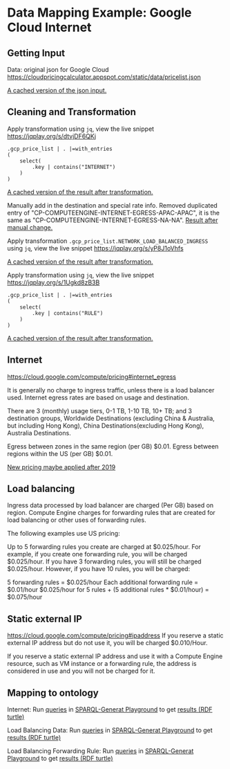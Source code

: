 # Data Mapping Example: Google Cloud Internet
## Getting Input
Data: original json for Google Cloud
https://cloudpricingcalculator.appspot.com/static/data/pricelist.json

[A cached version of the json input.](../data/google/v1.41.json)

## Cleaning and Transformation
Apply transformation using `jq`, view the live snippet https://jqplay.org/s/dtvjDF6QKj
```
.gcp_price_list | . |=with_entries
( 
    select(
        .key | contains("INTERNET")  
    )
)
```
[A cached version of the result after transformation.](../jq/gcloud/internet.json)

Manually add in the destination and special rate info.
Removed duplicated entry of "CP-COMPUTEENGINE-INTERNET-EGRESS-APAC-APAC",
it is the same as "CP-COMPUTEENGINE-INTERNET-EGRESS-NA-NA".
[Result after manual change.](../jq/gcloud/internet_destination.json)

Apply transformation `.gcp_price_list.NETWORK_LOAD_BALANCED_INGRESS` using `jq`,
view the live snippet https://jqplay.org/s/yP8J1oVhfs

[A cached version of the result after transformation.](../jq/gcloud/load_balancing_data.json)

Apply transformation using `jq`, view the live snippet https://jqplay.org/s/1Ugkd8zB3B
```
.gcp_price_list | . |=with_entries
( 
    select(
        .key | contains("RULE")   
    )
)
```
[A cached version of the result after transformation.](../jq/gcloud/load_balancing_rule.json)

## Internet
https://cloud.google.com/compute/pricing#internet_egress

It is generally no charge to ingress traffic, unless there is a load balancer used. 
Internet egress rates are based on usage and destination.

There are 3 (monthly) usage tiers, 0-1 TB, 1-10 TB, 10+ TB;
and 3 destination groups, Worldwide Destinations (excluding China & Australia,
but including Hong Kong), China Destinations(excluding Hong Kong),
Australia Destinations.

Egress between zones in the same region (per GB)	$0.01.
Egress between regions within the US (per GB)	$0.01.

[New pricing maybe applied after 2019](https://cloud.google.com/network-tiers/pricing)

## Load balancing
Ingress data processed by load balancer	are charged	(Per GB) based on region.
Compute Engine charges for forwarding rules that are created for load balancing or other uses of forwarding rules.

The following examples use US pricing:

Up to 5 forwarding rules you create are charged at $0.025/hour. For example, if you create one forwarding rule, you will be charged $0.025/hour. If you have 3 forwarding rules, you will still be charged $0.025/hour. However, if you have 10 rules, you will be charged:

5 forwarding rules = $0.025/hour
Each additional forwarding rule = $0.01/hour
$0.025/hour for 5 rules + (5 additional rules * $0.01/hour) = $0.075/hour

## Static external IP
https://cloud.google.com/compute/pricing#ipaddress
If you reserve a static external IP address but do not use it, you will be charged $0.010/Hour. 

If you reserve a static external IP address and use it with a Compute Engine resource, such as VM instance or a forwarding rule, the address is considered in use and you will not be charged for it.

## Mapping to ontology
Internet:
Run [queries](../sparql-generate/gcloud/internet.rqg)
in [SPARQL-Generat Playground](https://ci.mines-stetienne.fr/sparql-generate/playground.html)
to get [results (RDF turtle)](../sparql-generate/result/gcloud/internet.ttl)

Load Balancing Data:
Run [queries](../sparql-generate/gcloud/load_balancing_data.rqg)
in [SPARQL-Generat Playground](https://ci.mines-stetienne.fr/sparql-generate/playground.html)
to get [results (RDF turtle)](../sparql-generate/result/gcloud/load_balancing_data.ttl)

Load Balancing Forwarding Rule:
Run [queries](../sparql-generate/gcloud/load_balancing_rule.rqg)
in [SPARQL-Generat Playground](https://ci.mines-stetienne.fr/sparql-generate/playground.html)
to get [results (RDF turtle)](../sparql-generate/result/gcloud/load_balancing_rule.ttl)
